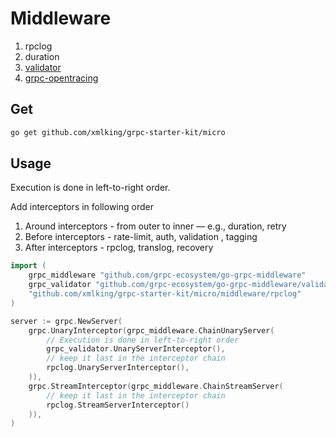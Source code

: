 # Middleware

1. rpclog
2. duration
3. [validator](github.com/grpc-ecosystem/go-grpc-middleware/validator)
4. [grpc-opentracing](https://github.com/grpc-ecosystem/grpc-opentracing)

## Get

```bash
go get github.com/xmlking/grpc-starter-kit/micro
```

## Usage

Execution is done in left-to-right order.

Add interceptors in following order
1. Around interceptors - from outer to inner — e.g., duration,  retry  
2. Before interceptors - rate-limit, auth, validation , tagging 
3. After interceptors - rpclog, translog, recovery

```go
import (
    grpc_middleware "github.com/grpc-ecosystem/go-grpc-middleware"
    grpc_validator "github.com/grpc-ecosystem/go-grpc-middleware/validator"
    "github.com/xmlking/grpc-starter-kit/micro/middleware/rpclog"
)

server := grpc.NewServer(
    grpc.UnaryInterceptor(grpc_middleware.ChainUnaryServer(
        // Execution is done in left-to-right order
        grpc_validator.UnaryServerInterceptor(),
        // keep it last in the interceptor chain
        rpclog.UnaryServerInterceptor(),
    )),
    grpc.StreamInterceptor(grpc_middleware.ChainStreamServer(
        // keep it last in the interceptor chain
        rpclog.StreamServerInterceptor()
    )),
)
```

